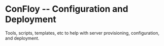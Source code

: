# ConFloy -- Configuration and Deployment

Tools, scripts, templates, etc to help with server provisioning, configuration, and deployment.

